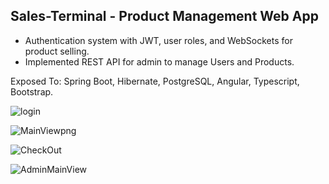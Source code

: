 ## Sales-Terminal - Product Management Web App

- Authentication system with JWT, user roles, and WebSockets for product selling.
- Implemented REST API for admin to manage Users and Products.

Exposed To: Spring Boot, Hibernate, PostgreSQL, Angular, Typescript, Bootstrap.

![login](https://github.com/Tiberiw/Sales-Terminal/assets/73103485/6bc49513-ff2a-4f1c-84f2-1833917feda2)


![MainViewpng](https://github.com/Tiberiw/Sales-Terminal/assets/73103485/6fdcfa34-e9ba-474b-8ff7-5b37e6385e37)


![CheckOut](https://github.com/Tiberiw/Sales-Terminal/assets/73103485/1936d9a9-8ff7-4f8d-bc2d-992cbd66db30)


![AdminMainView](https://github.com/Tiberiw/Sales-Terminal/assets/73103485/1e7ee4e0-5001-47e3-9bba-3bfda8baecf6)
